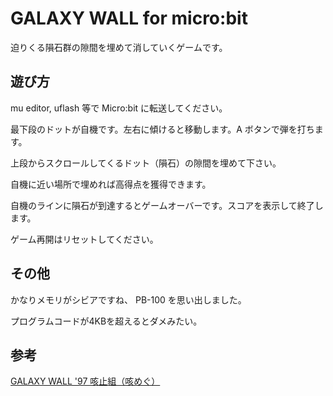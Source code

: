 # GALAXY WALL for micro:bit

迫りくる隕石群の隙間を埋めて消していくゲームです。

## 遊び方

mu editor, uflash 等で Micro:bit に転送してください。

最下段のドットが自機です。左右に傾けると移動します。A ボタンで弾を打ちます。

上段からスクロールしてくるドット（隕石）の隙間を埋めて下さい。

自機に近い場所で埋めれば高得点を獲得できます。

自機のラインに隕石が到達するとゲームオーバーです。スコアを表示して終了します。

ゲーム再開はリセットしてください。

## その他

かなりメモリがシビアですね、 PB-100 を思い出しました。

プログラムコードが4KBを超えるとダメみたい。

## 参考

[GALAXY WALL '97 咳止組（咳めぐ）](http://cosmopatrol.web.fc2.com/game_galaxywall97.html)
